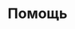 ---
layout: services-list
title: Помощь
longtitle: Помощь при работе в интернете
typePost: net-help
typeSection: net
breadcrumbs:
  - name: Услуги
    url: /services/
  - name: Сети и интернет
    url: /services/net/
breadcrumbCurrent: true
---